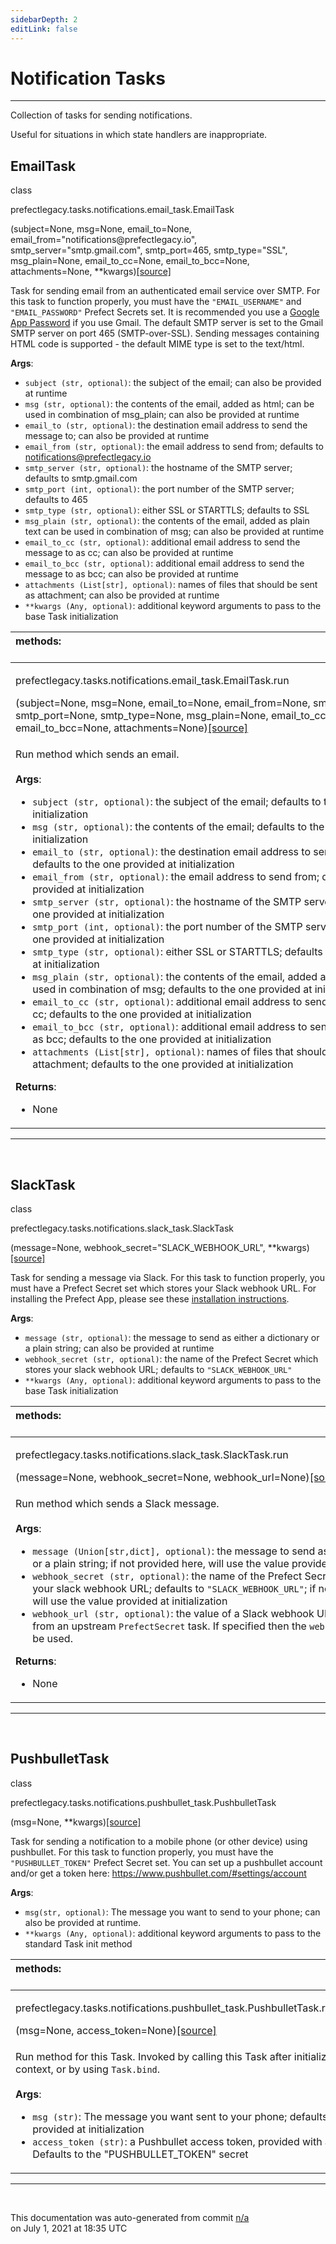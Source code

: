 ```yaml
---
sidebarDepth: 2
editLink: false
---
```

# Notification Tasks
---
Collection of tasks for sending notifications.

Useful for situations in which state handlers are inappropriate.
 ## EmailTask
 <div class='class-sig' id='prefect-tasks-notifications-email-task-emailtask'><p class="prefect-sig">class </p><p class="prefect-class">prefectlegacy.tasks.notifications.email_task.EmailTask</p>(subject=None, msg=None, email_to=None, email_from=&quot;notifications@prefectlegacy.io&quot;, smtp_server=&quot;smtp.gmail.com&quot;, smtp_port=465, smtp_type=&quot;SSL&quot;, msg_plain=None, email_to_cc=None, email_to_bcc=None, attachments=None, **kwargs)<span class="source"><a href="https://github.com/PrefectHQ/prefect/blob/master/src/prefectlegacy/tasks/notifications/email_task.py#L15">[source]</a></span></div>

Task for sending email from an authenticated email service over SMTP. For this task to function properly, you must have the `"EMAIL_USERNAME"` and `"EMAIL_PASSWORD"` Prefect Secrets set.  It is recommended you use a [Google App Password](https://support.google.com/accounts/answer/185833) if you use Gmail.  The default SMTP server is set to the Gmail SMTP server on port 465 (SMTP-over-SSL). Sending messages containing HTML code is supported - the default MIME type is set to the text/html.

**Args**:     <ul class="args"><li class="args">`subject (str, optional)`: the subject of the email; can also be provided at runtime     </li><li class="args">`msg (str, optional)`: the contents of the email, added as html; can be used in         combination of msg_plain; can also be provided at runtime     </li><li class="args">`email_to (str, optional)`: the destination email address to send the message to; can also         be provided at runtime     </li><li class="args">`email_from (str, optional)`: the email address to send from; defaults to         notifications@prefectlegacy.io     </li><li class="args">`smtp_server (str, optional)`: the hostname of the SMTP server; defaults to smtp.gmail.com     </li><li class="args">`smtp_port (int, optional)`: the port number of the SMTP server; defaults to 465     </li><li class="args">`smtp_type (str, optional)`: either SSL or STARTTLS; defaults to SSL     </li><li class="args">`msg_plain (str, optional)`: the contents of the email, added as plain text can be used in         combination of msg; can also be provided at runtime     </li><li class="args">`email_to_cc (str, optional)`: additional email address to send the message to as cc;         can also be provided at runtime     </li><li class="args">`email_to_bcc (str, optional)`: additional email address to send the message to as bcc;         can also be provided at runtime     </li><li class="args">`attachments (List[str], optional)`: names of files that should be sent as attachment; can         also be provided at runtime     </li><li class="args">`**kwargs (Any, optional)`: additional keyword arguments to pass to the base Task         initialization</li></ul>

|methods: &nbsp;&nbsp;&nbsp;&nbsp;&nbsp;&nbsp;&nbsp;&nbsp;&nbsp;&nbsp;&nbsp;&nbsp;&nbsp;&nbsp;&nbsp;&nbsp;&nbsp;&nbsp;&nbsp;&nbsp;&nbsp;&nbsp;&nbsp;&nbsp;&nbsp;&nbsp;&nbsp;&nbsp;&nbsp;&nbsp;&nbsp;&nbsp;&nbsp;&nbsp;&nbsp;&nbsp;&nbsp;&nbsp;&nbsp;&nbsp;&nbsp;&nbsp;&nbsp;&nbsp;&nbsp;&nbsp;&nbsp;&nbsp;&nbsp;&nbsp;&nbsp;&nbsp;&nbsp;&nbsp;&nbsp;&nbsp;&nbsp;&nbsp;&nbsp;&nbsp;&nbsp;&nbsp;&nbsp;&nbsp;&nbsp;&nbsp;&nbsp;&nbsp;&nbsp;&nbsp;&nbsp;&nbsp;&nbsp;&nbsp;&nbsp;&nbsp;&nbsp;&nbsp;&nbsp;&nbsp;&nbsp;&nbsp;&nbsp;&nbsp;&nbsp;&nbsp;&nbsp;&nbsp;&nbsp;&nbsp;&nbsp;&nbsp;&nbsp;&nbsp;&nbsp;&nbsp;&nbsp;&nbsp;&nbsp;&nbsp;&nbsp;&nbsp;&nbsp;&nbsp;&nbsp;&nbsp;&nbsp;&nbsp;&nbsp;&nbsp;&nbsp;&nbsp;&nbsp;&nbsp;&nbsp;&nbsp;&nbsp;&nbsp;&nbsp;&nbsp;&nbsp;&nbsp;&nbsp;&nbsp;&nbsp;&nbsp;&nbsp;&nbsp;&nbsp;&nbsp;&nbsp;&nbsp;&nbsp;&nbsp;&nbsp;&nbsp;&nbsp;&nbsp;&nbsp;&nbsp;&nbsp;&nbsp;&nbsp;&nbsp;&nbsp;&nbsp;&nbsp;&nbsp;&nbsp;&nbsp;|
|:----|
 | <div class='method-sig' id='prefect-tasks-notifications-email-task-emailtask-run'><p class="prefect-class">prefectlegacy.tasks.notifications.email_task.EmailTask.run</p>(subject=None, msg=None, email_to=None, email_from=None, smtp_server=None, smtp_port=None, smtp_type=None, msg_plain=None, email_to_cc=None, email_to_bcc=None, attachments=None)<span class="source"><a href="https://github.com/PrefectHQ/prefect/blob/master/src/prefectlegacy/tasks/notifications/email_task.py#L75">[source]</a></span></div>
<p class="methods">Run method which sends an email.<br><br>**Args**:     <ul class="args"><li class="args">`subject (str, optional)`: the subject of the email; defaults to the one provided         at initialization     </li><li class="args">`msg (str, optional)`: the contents of the email; defaults to the one provided         at initialization     </li><li class="args">`email_to (str, optional)`: the destination email address to send the message to;         defaults to the one provided at initialization     </li><li class="args">`email_from (str, optional)`: the email address to send from; defaults to the one         provided at initialization     </li><li class="args">`smtp_server (str, optional)`: the hostname of the SMTP server; defaults to the one         provided at initialization     </li><li class="args">`smtp_port (int, optional)`: the port number of the SMTP server; defaults to the one         provided at initialization     </li><li class="args">`smtp_type (str, optional)`: either SSL or STARTTLS; defaults to the one provided         at initialization     </li><li class="args">`msg_plain (str, optional)`: the contents of the email, added as plain text can be used in         combination of msg; defaults to the one provided at initialization     </li><li class="args">`email_to_cc (str, optional)`: additional email address to send the message to as cc;         defaults to the one provided at initialization     </li><li class="args">`email_to_bcc (str, optional)`: additional email address to send the message to as bcc;         defaults to the one provided at initialization     </li><li class="args">`attachments (List[str], optional)`: names of files that should be sent as attachment;         defaults to the one provided at initialization</li></ul> **Returns**:     <ul class="args"><li class="args">None</li></ul></p>|

---
<br>

 ## SlackTask
 <div class='class-sig' id='prefect-tasks-notifications-slack-task-slacktask'><p class="prefect-sig">class </p><p class="prefect-class">prefectlegacy.tasks.notifications.slack_task.SlackTask</p>(message=None, webhook_secret=&quot;SLACK_WEBHOOK_URL&quot;, **kwargs)<span class="source"><a href="https://github.com/PrefectHQ/prefect/blob/master/src/prefectlegacy/tasks/notifications/slack_task.py#L8">[source]</a></span></div>

Task for sending a message via Slack.  For this task to function properly, you must have a Prefect Secret set which stores your Slack webhook URL.  For installing the Prefect App, please see these [installation instructions](https://docs.prefectlegacy.io/core/advanced_tutorials/slack-notifications.html#installation-instructions).

**Args**:     <ul class="args"><li class="args">`message (str, optional)`: the message to send as either a dictionary or a plain         string; can also be provided at runtime     </li><li class="args">`webhook_secret (str, optional)`: the name of the Prefect Secret which stores your         slack webhook URL; defaults to `"SLACK_WEBHOOK_URL"`     </li><li class="args">`**kwargs (Any, optional)`: additional keyword arguments to pass to the base Task         initialization</li></ul>

|methods: &nbsp;&nbsp;&nbsp;&nbsp;&nbsp;&nbsp;&nbsp;&nbsp;&nbsp;&nbsp;&nbsp;&nbsp;&nbsp;&nbsp;&nbsp;&nbsp;&nbsp;&nbsp;&nbsp;&nbsp;&nbsp;&nbsp;&nbsp;&nbsp;&nbsp;&nbsp;&nbsp;&nbsp;&nbsp;&nbsp;&nbsp;&nbsp;&nbsp;&nbsp;&nbsp;&nbsp;&nbsp;&nbsp;&nbsp;&nbsp;&nbsp;&nbsp;&nbsp;&nbsp;&nbsp;&nbsp;&nbsp;&nbsp;&nbsp;&nbsp;&nbsp;&nbsp;&nbsp;&nbsp;&nbsp;&nbsp;&nbsp;&nbsp;&nbsp;&nbsp;&nbsp;&nbsp;&nbsp;&nbsp;&nbsp;&nbsp;&nbsp;&nbsp;&nbsp;&nbsp;&nbsp;&nbsp;&nbsp;&nbsp;&nbsp;&nbsp;&nbsp;&nbsp;&nbsp;&nbsp;&nbsp;&nbsp;&nbsp;&nbsp;&nbsp;&nbsp;&nbsp;&nbsp;&nbsp;&nbsp;&nbsp;&nbsp;&nbsp;&nbsp;&nbsp;&nbsp;&nbsp;&nbsp;&nbsp;&nbsp;&nbsp;&nbsp;&nbsp;&nbsp;&nbsp;&nbsp;&nbsp;&nbsp;&nbsp;&nbsp;&nbsp;&nbsp;&nbsp;&nbsp;&nbsp;&nbsp;&nbsp;&nbsp;&nbsp;&nbsp;&nbsp;&nbsp;&nbsp;&nbsp;&nbsp;&nbsp;&nbsp;&nbsp;&nbsp;&nbsp;&nbsp;&nbsp;&nbsp;&nbsp;&nbsp;&nbsp;&nbsp;&nbsp;&nbsp;&nbsp;&nbsp;&nbsp;&nbsp;&nbsp;&nbsp;&nbsp;&nbsp;&nbsp;&nbsp;&nbsp;|
|:----|
 | <div class='method-sig' id='prefect-tasks-notifications-slack-task-slacktask-run'><p class="prefect-class">prefectlegacy.tasks.notifications.slack_task.SlackTask.run</p>(message=None, webhook_secret=None, webhook_url=None)<span class="source"><a href="https://github.com/PrefectHQ/prefect/blob/master/src/prefectlegacy/tasks/notifications/slack_task.py#L34">[source]</a></span></div>
<p class="methods">Run method which sends a Slack message.<br><br>**Args**:     <ul class="args"><li class="args">`message (Union[str,dict], optional)`: the message to send as either a dictionary         or a plain string; if not provided here, will use the value provided at         initialization     </li><li class="args">`webhook_secret (str, optional)`: the name of the Prefect Secret which stores your         slack webhook URL; defaults to `"SLACK_WEBHOOK_URL"`; if not provided here,         will use the value provided at initialization     </li><li class="args">`webhook_url (str, optional)`: the value of a Slack webhook URL that is returned from an         upstream `PrefectSecret` task. If specified then the `webhook_secret` will not be used.</li></ul> **Returns**:     <ul class="args"><li class="args">None</li></ul></p>|

---
<br>

 ## PushbulletTask
 <div class='class-sig' id='prefect-tasks-notifications-pushbullet-task-pushbullettask'><p class="prefect-sig">class </p><p class="prefect-class">prefectlegacy.tasks.notifications.pushbullet_task.PushbulletTask</p>(msg=None, **kwargs)<span class="source"><a href="https://github.com/PrefectHQ/prefect/blob/master/src/prefectlegacy/tasks/notifications/pushbullet_task.py#L7">[source]</a></span></div>

Task for sending a notification to a mobile phone (or other device) using pushbullet. For this task to function properly, you must have the `"PUSHBULLET_TOKEN"` Prefect Secret set. You can set up a pushbullet account and/or get a token here: https://www.pushbullet.com/#settings/account

**Args**:     <ul class="args"><li class="args">`msg(str, optional)`:  The message you want to send to your phone; can also be provided         at runtime.     </li><li class="args">`**kwargs (Any, optional)`: additional keyword arguments to pass to the standard Task         init method</li></ul>

|methods: &nbsp;&nbsp;&nbsp;&nbsp;&nbsp;&nbsp;&nbsp;&nbsp;&nbsp;&nbsp;&nbsp;&nbsp;&nbsp;&nbsp;&nbsp;&nbsp;&nbsp;&nbsp;&nbsp;&nbsp;&nbsp;&nbsp;&nbsp;&nbsp;&nbsp;&nbsp;&nbsp;&nbsp;&nbsp;&nbsp;&nbsp;&nbsp;&nbsp;&nbsp;&nbsp;&nbsp;&nbsp;&nbsp;&nbsp;&nbsp;&nbsp;&nbsp;&nbsp;&nbsp;&nbsp;&nbsp;&nbsp;&nbsp;&nbsp;&nbsp;&nbsp;&nbsp;&nbsp;&nbsp;&nbsp;&nbsp;&nbsp;&nbsp;&nbsp;&nbsp;&nbsp;&nbsp;&nbsp;&nbsp;&nbsp;&nbsp;&nbsp;&nbsp;&nbsp;&nbsp;&nbsp;&nbsp;&nbsp;&nbsp;&nbsp;&nbsp;&nbsp;&nbsp;&nbsp;&nbsp;&nbsp;&nbsp;&nbsp;&nbsp;&nbsp;&nbsp;&nbsp;&nbsp;&nbsp;&nbsp;&nbsp;&nbsp;&nbsp;&nbsp;&nbsp;&nbsp;&nbsp;&nbsp;&nbsp;&nbsp;&nbsp;&nbsp;&nbsp;&nbsp;&nbsp;&nbsp;&nbsp;&nbsp;&nbsp;&nbsp;&nbsp;&nbsp;&nbsp;&nbsp;&nbsp;&nbsp;&nbsp;&nbsp;&nbsp;&nbsp;&nbsp;&nbsp;&nbsp;&nbsp;&nbsp;&nbsp;&nbsp;&nbsp;&nbsp;&nbsp;&nbsp;&nbsp;&nbsp;&nbsp;&nbsp;&nbsp;&nbsp;&nbsp;&nbsp;&nbsp;&nbsp;&nbsp;&nbsp;&nbsp;&nbsp;&nbsp;&nbsp;&nbsp;&nbsp;&nbsp;|
|:----|
 | <div class='method-sig' id='prefect-tasks-notifications-pushbullet-task-pushbullettask-run'><p class="prefect-class">prefectlegacy.tasks.notifications.pushbullet_task.PushbulletTask.run</p>(msg=None, access_token=None)<span class="source"><a href="https://github.com/PrefectHQ/prefect/blob/master/src/prefectlegacy/tasks/notifications/pushbullet_task.py#L25">[source]</a></span></div>
<p class="methods">Run method for this Task. Invoked by calling this Task after initialization within a Flow context, or by using `Task.bind`.<br><br>**Args**:     <ul class="args"><li class="args">`msg (str)`: The message you want sent to your phone; defaults to the one provided         at initialization     </li><li class="args">`access_token (str)`: a Pushbullet access token, provided with a Prefect secret.         Defaults to the "PUSHBULLET_TOKEN" secret</li></ul></p>|

---
<br>


<p class="auto-gen">This documentation was auto-generated from commit <a href='https://github.com/PrefectHQ/prefect/commit/n/a'>n/a</a> </br>on July 1, 2021 at 18:35 UTC</p>